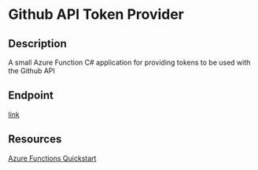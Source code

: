 # Github API Token Provider

## Description

A small Azure Function C# application for providing tokens
to be used with the Github API

## Endpoint
[link](https://gh-api-token-provider.azurewebsites.net/api/tokenrequest)

## Resources

[Azure Functions Quickstart](https://learn.microsoft.com/en-us/azure/azure-functions/create-first-function-cli-csharp?tabs=linux%2Cazure-cli#install-the-azure-functions-core-tools)
